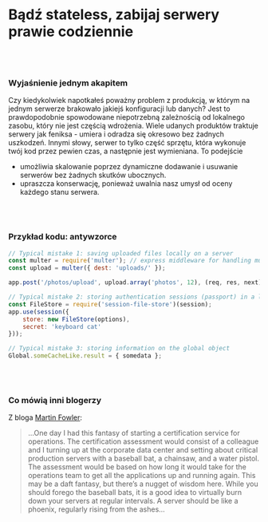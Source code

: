 # Bądź stateless, zabijaj serwery prawie codziennie

<br/><br/>

### Wyjaśnienie jednym akapitem

Czy kiedykolwiek napotkałeś poważny problem z produkcją, w którym na jednym serwerze brakowało jakiejś konfiguracji lub danych? Jest to prawdopodobnie spowodowane niepotrzebną zależnością od lokalnego zasobu, który nie jest częścią wdrożenia. Wiele udanych produktów traktuje serwery jak feniksa - umiera i odradza się okresowo bez żadnych uszkodzeń. Innymi słowy, serwer to tylko część sprzętu, która wykonuje twój kod przez pewien czas, a następnie jest wymieniana.
To podejście

- umożliwia skalowanie poprzez dynamiczne dodawanie i usuwanie serwerów bez żadnych skutków ubocznych.
- upraszcza konserwację, ponieważ uwalnia nasz umysł od oceny każdego stanu serwera.

<br/><br/>

### Przykład kodu: antywzorce

```javascript
// Typical mistake 1: saving uploaded files locally on a server
const multer = require('multer'); // express middleware for handling multipart uploads
const upload = multer({ dest: 'uploads/' });

app.post('/photos/upload', upload.array('photos', 12), (req, res, next) => {});

// Typical mistake 2: storing authentication sessions (passport) in a local file or memory
const FileStore = require('session-file-store')(session);
app.use(session({
    store: new FileStore(options),
    secret: 'keyboard cat'
}));

// Typical mistake 3: storing information on the global object
Global.someCacheLike.result = { somedata };
```

<br/><br/>

### Co mówią inni blogerzy

Z bloga [Martin Fowler](https://martinfowler.com/bliki/PhoenixServer.html):
> ...One day I had this fantasy of starting a certification service for operations. The certification assessment would consist of a colleague and I turning up at the corporate data center and setting about critical production servers with a baseball bat, a chainsaw, and a water pistol. The assessment would be based on how long it would take for the operations team to get all the applications up and running again. This may be a daft fantasy, but there’s a nugget of wisdom here. While you should forego the baseball bats, it is a good idea to virtually burn down your servers at regular intervals. A server should be like a phoenix, regularly rising from the ashes...

<br/><br/>
